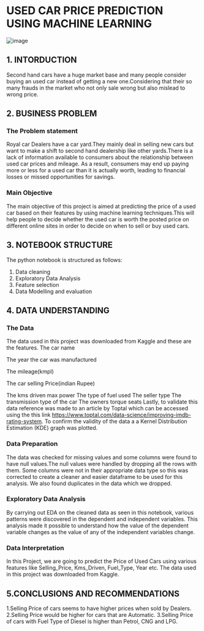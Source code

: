 
# USED CAR PRICE PREDICTION USING MACHINE LEARNING
![image](https://user-images.githubusercontent.com/116062465/211891180-cb6a6b67-fccd-4277-8267-db8ce06f4c31.png)

## 1. INTORDUCTION
Second hand cars have a huge market base and many people consider buying an used car instead of getting a new one.Considering that their so many frauds in the market who not only sale wrong but also mislead to wrong price.

## 2. BUSINESS PROBLEM
### The Problem statement
Royal car Dealers have a car yard.They mainly deal in selling new cars but want to make a shift to second hand dealership like other yards.There is a lack of information available to consumers about the relationship between used car prices and mileage. As a result, consumers may end up paying more or less for a used car than it is actually worth, leading to financial losses or missed opportunities for savings.

### Main Objective
The main objective of this project is aimed at predicting the price of a used car based on their features by using machine learning techniques.This will help people to decide whether the used car is worth the posted price on different online sites in order to decide on when to sell or buy used cars.

## 3. NOTEBOOK STRUCTURE
The python notebook is structured as follows:
1. Data cleaning
2. Exploratory Data Analysis
3. Feature selection 
4. Data Modelling and evaluation

## 4. DATA UNDERSTANDING
### The Data
The data used in this project was downloaded from Kaggle and these are the features.
The car name

The year the car was manufactured

The mileage(kmpl)

The car selling Price(indian Rupee)

The kms driven
max power
The type of fuel used
The seller type
The transmission type of the car
The owners
torque
seats
Lastly, to validate this data reference was made to an article by Toptal which can be accessed using the this link https://www.toptal.com/data-science/improving-imdb-rating-system. To confirm the validity of the data a a Kernel Distribution Estimation (KDE) graph was plotted.

### Data Preparation
The data was checked for missing values and some columns were found to have null values.The null values were handled by dropping all the rows with them.
Some columns were not in their appropriate data type so this was corrected to create a cleaner and easier dataframe to be used for this analysis.
We also found duplicates in the data which we dropped.

### Exploratory Data Analysis
By carrying out EDA on the cleaned data as seen in this notebook, various patterns were discovered in the dependent and independent variables. This analysis made it possible to understand how the value of the dependent variable changes as the value of any of the independent variables change.

### Data Interpretation
In this Project, we are going to predict the Price of Used Cars using various features like  Selling_Price, Kms_Driven, Fuel_Type, Year etc. The data used in this project was downloaded from Kaggle.

## 5.CONCLUSIONS AND RECOMMENDATIONS
1.Selling Price of cars seems to have higher prices when sold by Dealers.
2.Selling Price would be higher for cars that are Automatic. 
3.Selling Price of cars with Fuel Type of Diesel is higher than Petrol, CNG  and LPG.

